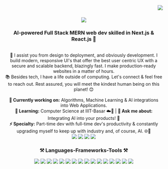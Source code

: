 <img align="right" src="https://visitor-badge.laobi.icu/badge?page_id=vigneshrintu.vigneshrintu" />

<h1 align="center">
    <img src="https://readme-typing-svg.herokuapp.com/?font=Righteous&size=35&center=true&vCenter=true&width=500&height=70&duration=4000&lines=Hi+There!+👋;+I'm+Vigneshwar+Reddy!;" />
</h1>

<h3 align="center"><strong>AI-powered Full Stack MERN web dev skilled in Next.js & React.js 🚀</strong></h3>

<br/>

<div align="center">
    🌟 I assist you from design to deployment, and obviously development. I build modern, responsive UI's that offer the best user centric UX with a secure and scalable backend, blazingly fast. I make production-ready websites in a matter of hours.
    <br/>
    📚 Besides tech, I have a life outside of computing. Let's connect & feel free to reach out. Rest assured, you will meet the kindest human being on this planet! 😊
</div>

<br/>

<div align="center">
    <strong>🔭 Currently working on:</strong> Algorithms, Machine Learning & AI integrations into Web Applications.
    <br/>
    <strong>🌱 Learning:</strong> Computer Science at IIIT-Basar ☁️🤖 | <strong>💬 Ask me about:</strong> Integrating AI into your products! 🔗
    <br/>
    <strong>⚡ Specialty:</strong> Part-time dev with full-time dev's productivity & constantly upgrading myself to keep up with industry and, of course, AI. 🌐🚀 
</div>

<div align="center">
    <a href="mailto:vigneshrintu@gmail.com"><img src="https://img.shields.io/badge/Gmail-333333?style=for-the-badge&logo=gmail&logoColor=red" /></a>
    <a href="https://linkedin.com/in/vigneshrintu" target="_blank"><img src="https://img.shields.io/badge/LinkedIn-0077B5?style=for-the-badge&logo=linkedin&logoColor=white" /></a>
    <a href="YOUR_PORTFOLIO_URL" target="_blank"><img src="https://img.shields.io/badge/Portfolio-FF5722?style=for-the-badge&logo=todoist&logoColor=white" /></a>
    <a href="https://www.instagram.com/rin2_reddy/" target="_blank"><img src="https://img.shields.io/badge/Instagram-E4405F?style=for-the-badge&logo=instagram&logoColor=white" /></a>
</div>

<h3 align="center">⚒️ Languages-Frameworks-Tools ⚒️</h3>
<div align="center">
    <img src="https://img.shields.io/badge/Next.js-000000?style=for-the-badge&logo=nextdotjs&logoColor=white" />
    <img src="https://img.shields.io/badge/React-20232A?style=for-the-badge&logo=react&logoColor=61DAFB" />
    <img src="https://img.shields.io/badge/Tailwind_CSS-38B2AC?style=for-the-badge&logo=tailwind-css&logoColor=white" />
<!--     <img src="https://img.shields.io/badge/TypeScript-007ACC?style=for-the-badge&logo=typescript&logoColor=white" /> -->
    <img src="https://img.shields.io/badge/Express.js-000000?style=for-the-badge&logo=express&logoColor=white" />
    <img src="https://img.shields.io/badge/Node.js-339933?style=for-the-badge&logo=nodedotjs&logoColor=white" />
    <img src="https://img.shields.io/badge/MongoDB-4EA94B?style=for-the-badge&logo=mongodb&logoColor=white" />
    <img src="https://img.shields.io/badge/MySQL-005C84?style=for-the-badge&logo=mysql&logoColor=white" />
    <img src="https://img.shields.io/badge/JavaScript-323330?style=for-the-badge&logo=javascript&logoColor=F7DF1E" />
    <img src="https://img.shields.io/badge/HTML5-E34F26?style=for-the-badge&logo=html5&logoColor=white" />
    <img src="https://img.shields.io/badge/CSS3-1572B6?style=for-the-badge&logo=css3&logoColor=white" />
    <img src="https://img.shields.io/badge/Java-ED8B00?style=for-the-badge&logo=java&logoColor=white" />
<!--     <img src="https://img.shields.io/badge/C%2B%2B-00599C?style=for-the-badge&logo=c%2B%2B&logoColor=white" /> -->
<!--     <img src="https://img.shields.io/badge/C-00599C?style=for-the-badge&logo=c&logoColor=white" /> -->
    <img src="https://img.shields.io/badge/Python-FFD43B?style=for-the-badge&logo=python&logoColor=blue" />
    <img src="https://img.shields.io/badge/GitHub-100000?style=for-the-badge&logo=github&logoColor=white" />
<!--     <img src="https://img.shields.io/badge/Linux-FCC624?style=for-the-badge&logo=linux&logoColor=black" /> -->
    <img src="https://img.shields.io/badge/Figma-F24E1E?style=for-the-badge&logo=figma&logoColor=white" />
    <img src="https://img.shields.io/badge/Bootstrap-563D7C?style=for-the-badge&logo=bootstrap&logoColor=white" />
<!--     <img src="https://img.shields.io/badge/Material%20UI-007FFF?style=for-the-badge&logo=mui&logoColor=white" />/ -->
<!--     <img src="https://img.shields.io/badge/Visual_Studio_Code-0078D4?style=for-the-badge&logo=visual%20studio%20code&logoColor=white" /> -->
    <img src="https://img.shields.io/badge/GIT-E44C30?style=for-the-badge&logo=git&logoColor=white" />
<!--     <img src="https://img.shields.io/badge/Postman-FF6C37?style=for-the-badge&logo=Postman&logoColor=white" /> -->
<!--     <img src="https://img.shields.io/badge/Netlify-00C7B7?style=for-the-badge&logo=netlify&logoColor=white" /> -->
<!--     <img src="https://img.shields.io/badge/Vercel-000000?style=for-the-badge&logo=vercel&logoColor=white" /> -->
<!--     <img src="https://img.shields.io/badge/Stack_Overflow-FE7A16?style=for-the-badge&logo=stack-overflow&logoColor=white" /> -->
<!--     <img src="https://img.shields.io/badge/Windows-0078D6?style=for-the-badge&logo=windows&logoColor=white" /> -->
</div>

